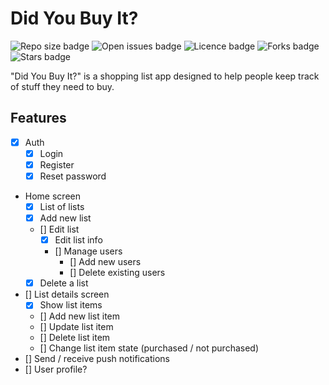 # Did You Buy It?

![Repo size badge](https://img.shields.io/github/repo-size/gigili/did-you-buy-it-flutter?style=for-the-badge)
![Open issues badge](https://img.shields.io/github/issues/gigili/did-you-buy-it-flutter?style=for-the-badge)
![Licence badge](https://img.shields.io/github/license/gigili/did-you-buy-it-flutter?style=for-the-badge)
![Forks badge](https://img.shields.io/github/forks/gigili/did-you-buy-it-flutter?style=for-the-badge)
![Stars badge](https://img.shields.io/github/stars/gigili/did-you-buy-it-flutter?style=for-the-badge)

"Did You Buy It?" is a shopping list app designed to help people keep track of stuff they need to buy.


## Features

* [x] Auth
    * [x] Login
    * [x] Register
    * [x] Reset password
* Home screen
    * [x] List of lists
    * [x] Add new list
    * [] Edit list
        * [x] Edit list info
        * [] Manage users
            * [] Add new users
            * [] Delete existing users
    * [x] Delete a list
* [] List details screen
    * [x] Show list items
    * [] Add new list item
    * [] Update list item
    * [] Delete list item
    * [] Change list item state (purchased / not purchased)
* [] Send / receive push notifications
* [] User profile?